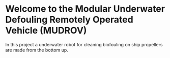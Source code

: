 # Welcome to the Modular Underwater Defouling Remotely Operated Vehicle (MUDROV)
In this project a underwater robot for cleaning biofouling on ship propellers are made from the bottom up.
